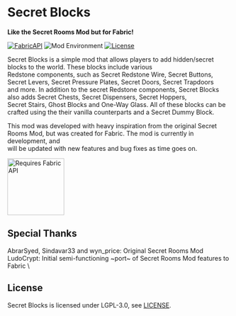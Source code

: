 # Secret Blocks
**Like the Secret Rooms Mod but for Fabric!**

[![FabricAPI](https://img.shields.io/static/v1?label=modloader&message=fabric&color=brightgreen)](https://www.curseforge.com/minecraft/mc-mods/fabric-api)
![Mod Environment](https://img.shields.io/static/v1?label=environment&message=client%2Fserver&color=yellow)
[![License](https://img.shields.io/static/v1?label=licence&message=LGPL-3.0&color=blue)](./LICENSE)

Secret Blocks is a simple mod that allows players to add hidden/secret blocks to the world.  These blocks include various \
Redstone components, such as Secret Redstone Wire, Secret Buttons, Secret Levers, Secret Pressure Plates, Secret Doors, Secret Trapdoors \
and more.  In addition to the secret Redstone components, Secret Blocks also adds Secret Chests, Secret Dispensers, Secret Hoppers, \
Secret Stairs, Ghost Blocks and One-Way Glass. All of these blocks can be crafted using the their vanilla counterparts and a Secret Dummy Block.

This mod was developed with heavy inspiration from the original Secret Rooms Mod, but was created for Fabric.  The mod is currently in development, and \
will be updated with new features and bug fixes as time goes on.

[<img alt="Requires Fabric API" src="https://i.imgur.com/Ol1Tcf8.png" width="128"/>](https://www.curseforge.com/minecraft/mc-mods/fabric-api)

## Special Thanks
AbrarSyed, Sindavar33 and wyn_price: Original Secret Rooms Mod \
LudoCrypt: Initial semi-functioning ~port~ of Secret Rooms Mod features to Fabric \

## License
Secret Blocks is licensed under LGPL-3.0, see [LICENSE](./LICENSE).

